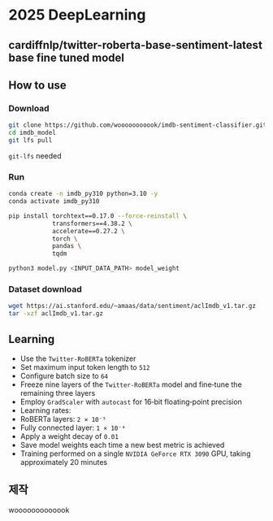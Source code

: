 # 2025 DeepLearning

## cardiffnlp/twitter-roberta-base-sentiment-latest base fine tuned model

## How to use

### Download

```bash
git clone https://github.com/wooooooooook/imdb-sentiment-classifier.git imdb_model
cd imdb_model
git lfs pull
```

`git-lfs` needed

### Run

```bash
conda create -n imdb_py310 python=3.10 -y
conda activate imdb_py310

pip install torchtext==0.17.0 --force-reinstall \
            transformers==4.38.2 \
            accelerate==0.27.2 \
            torch \
            pandas \
            tqdm

python3 model.py <INPUT_DATA_PATH> model_weight
```

### Dataset download

```bash
wget https://ai.stanford.edu/~amaas/data/sentiment/aclImdb_v1.tar.gz
tar -xzf aclImdb_v1.tar.gz
```

## Learning

- Use the `Twitter‑RoBERTa` tokenizer
- Set maximum input token length to `512`
- Configure batch size to `64`
- Freeze nine layers of the `Twitter‑RoBERTa` model and fine‑tune the remaining three layers
- Employ `GradScaler` with `autocast` for 16‑bit floating‑point precision
- Learning rates:
- RoBERTa layers: `2 × 10⁻⁵`
- Fully connected layer: `1 × 10⁻⁴`
- Apply a weight decay of `0.01`
- Save model weights each time a new best metric is achieved
- Training performed on a single `NVIDIA GeForce RTX 3090` GPU, taking approximately 20 minutes

## 제작

wooooooooooook
